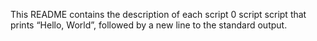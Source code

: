 This README contains the description of each script
0 script script that prints “Hello, World”, followed by a new line to the standard output.

